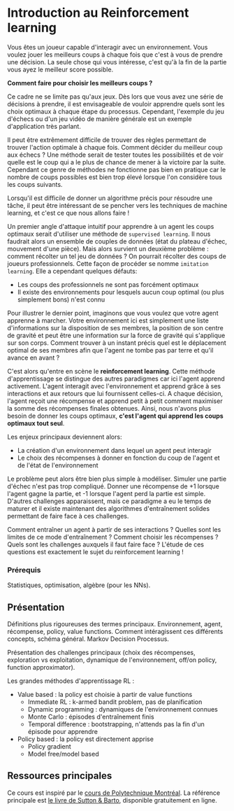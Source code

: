 # Introduction au Reinforcement learning
Vous êtes un joueur capable d'interagir avec un environnement.
Vous voulez jouer les meilleurs coups à chaque fois que c'est à vous de prendre une décision.
La seule chose qui vous intéresse, c'est qu'à la fin de la partie vous ayez le meilleur score possible.

**Comment faire pour choisir les meilleurs coups ?**

Ce cadre ne se limite pas qu'aux jeux. Dès lors que vous avez une série de décisions à prendre,
il est envisageable de vouloir apprendre quels sont les choix optimaux à chaque étape du processus.
Cependant, l'exemple du jeu d'échecs ou d'un jeu vidéo de manière générale est un exemple d'application
très parlant.

Il peut être extrêmement difficile de trouver des règles permettant de trouver l'action optimale à chaque fois.
Comment décider du meilleur coup aux échecs ? Une méthode serait de tester toutes les possibilités et de voir
quelle est le coup qui a le plus de chance de mener à la victoire par la suite. Cependant ce genre de méthodes
ne fonctionne pas bien en pratique car le nombre de coups possibles est bien trop élevé lorsque l'on considère
tous les coups suivants.

Lorsqu'il est difficile de donner un algorithme précis pour résoudre une tâche, il peut être intéressant
de se pencher vers les techniques de machine learning, et c'est ce que nous allons faire !

Un premier angle d'attaque intuitif pour apprendre à un agent les coups optimaux serait d'utiliser une méthode
de `supervised learning`. Il nous faudrait alors un ensemble de couples de données (état du plateau d'échec, mouvement d'une pièce).
Mais alors survient un deuxième problème : comment récolter un tel jeu de données ? On pourrait récolter des
coups de joueurs professionnels. Cette façon de procéder se nomme `imitation learning`. Elle a cependant quelques défauts:

* Les coups des professionnels ne sont pas forcément optimaux
* Il existe des environnements pour lesquels aucun coup optimal (ou plus simplement bons) n'est connu

Pour illustrer le dernier point, imaginons que vous voulez que votre agent apprenne à marcher.
Votre environnement ici est simplement une liste d'informations sur la disposition de ses membres,
la position de son centre de gravité et peut être une information sur la force de gravité qui s'applique sur son corps.
Comment trouver à un instant précis quel est le déplacement optimal de ses membres afin que l'agent ne tombe pas
par terre et qu'il avance en avant ?

C'est alors qu'entre en scène le **reinforcement learning**. Cette méthode d'apprentissage se distingue des autres
paradigmes car ici l'agent apprend activement. L'agent interagit avec l'environnement et apprend grâce à ses
interactions et aux retours que lui fournissent celles-ci. A chaque décision, l'agent reçoit une récompense
et apprend petit à petit comment maximiser la somme des récompenses finales obtenues. Ainsi,
nous n'avons plus besoin de donner les coups optimaux, **c'est l'agent qui apprend les coups optimaux tout seul**.

Les enjeux principaux deviennent alors:

* La création d'un environnement dans lequel un agent peut interagir
* Le choix des récompenses à donner en fonction du coup de l'agent et de l'état de l'environnement

Le problème peut alors être bien plus simple à modéliser. Simuler une partie d'échec n'est pas trop compliqué.
Donner une récompense de +1 lorsque l'agent gagne la partie, et -1 lorsque l'agent perd la partie est simple.
D'autres challenges apparaissent, mais ce paradigme a eu le temps de maturer et il existe maintenant des
algorithmes d'entraînement solides permettant de faire face à ces challenges.

Comment entraîner un agent à partir de ses interactions ? Quelles sont les limites de ce mode d'entraînement ?
Comment choisir les récompenses ? Quels sont les challenges auxquels il faut faire face ?
L'étude de ces questions est exactement le sujet du reinforcement learning !

### Prérequis
Statistiques, optimisation, algèbre (pour les NNs).

## Présentation
Définitions plus rigoureuses des termes principaux.
Environnement, agent, récompense, policy, value functions.
Comment intéragissent ces différents concepts, schéma général.
Markov Decision Processus.

Présentation des challenges principaux (choix des récompenses, exploration vs exploitation,
dynamique de l'environnement, off/on policy, function approximator).

Les grandes méthodes d'apprentissage RL :

* Value based : la policy est choisie à partir de value functions
    * Immediate RL : k-armed bandit problem, pas de planification
    * Dynamic programming : dynamiques de l'environnement connues
    * Monte Carlo : épisodes d'entraînement finis
    * Temporal difference : bootstrapping, n'attends pas la fin d'un épisode pour apprendre
* Policy based : la policy est directement apprise
    * Policy gradient
    * Model free/model based

## Ressources principales
Ce cours est inspiré par le [cours de Polytechnique Montréal](https://chandar-lab.github.io/INF8953DE/).
La référence principale est [le livre de Sutton & Barto](http://incompleteideas.net/book/the-book-2nd.html),
disponible gratuitement en ligne.
